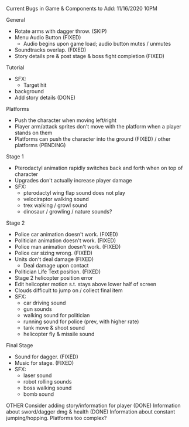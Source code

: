 Current Bugs in Game & Components to Add:
11/16/2020 10PM

General
- Rotate arms with dagger throw. (SKIP)
- Menu Audio Button (FIXED)
    - Audio begins upon game load; audio button mutes / unmutes
- Soundtracks overlap. (FIXED)
- Story details pre & post stage & boss fight completion (FIXED)

Tutorial
- SFX: 
    - Target hit
- background 
- Add story details (DONE)

Platforms
- Push the character when moving left/right
- Player arm/attack sprites don't move with the platform when a player stands on them
- Platforms can push the character into the ground (FIXED) / other platforms (PENDING)

Stage 1
- Pterodactyl animation rapidly switches back and forth when on top of character
- Upgrades don't actually increase player damage
- SFX: 
    - pterodactyl wing flap sound does not play
    - velociraptor walking sound
    - trex walking / growl sound
    - dinosaur / growling / nature sounds?

Stage 2
- Police car animation doesn't work. (FIXED)
- Politician animation doesn't work. (FIXED)
- Police man animation doesn't work. (FIXED)
- Police car sizing wrong. (FIXED)
- Units don't deal damage (FIXED)
    - Deal damage upon contact
- Politician Life Text position. (FIXED)
- Stage 2 helicopter position error
- Edit helicopter motion s.t. stays above lower half of screen
- Clouds difficult to jump on / collect final item
- SFX: 
    - car driving sound
    - gun sounds
    - walking sound for politician
    - running sound for police (prev, with higher rate)
    - tank move & shoot sound
    - helicopter fly & missile sound 
    

Final Stage
- Sound for dagger. (FIXED)
- Music for stage. (FIXED)
- SFX: 
    - laser sound
    - robot rolling sounds
    - boss walking sound 
    - bomb sound

OTHER
Consider adding story/information for player (DONE)
Information about sword/dagger dmg & health (DONE)
Information about constant jumping/hopping.
Platforms too complex?
